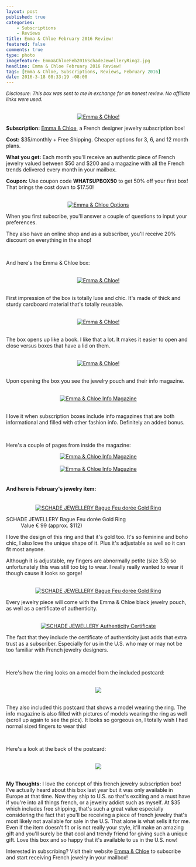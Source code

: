 ```yaml
---
layout: post
published: true
categories: 
    - Subscriptions
    - Reviews
title: Emma & Chloe February 2016 Review!
featured: false
comments: true
type: photo
imagefeature: Emma&ChloeFeb2016SchadeJewelleryRing2.jpg
headline: Emma & Chloe February 2016 Review!
tags: [Emma & Chloe, Subscriptions, Reviews, February 2016]
date: 2016-3-18 08:33:19 -08:00
---
```


<i><font size="2">Disclosure: This box was sent to me in exchange for an honest review. No affiliate links were used.</font></i>

<br>

<center><a href="http://www.emma-chloe.com/us/" target="_blank">
<img src="/images/Emma&ChloeFeb2016Package.jpg" border="0" style="border:none;max-width:100%;" alt="Emma & Chloe!" />
</a></center>
<p><b>Subscription:</b> <a href="http://www.emma-chloe.com/us/" target="_blank">Emma & Chloe</a>, a French designer jewelry subscription box!</p>
<p><b>Cost:</b> $35/monthly + Free Shipping. Cheaper options for 3, 6, and 12 month plans.</p>
<p><b>What you get:</b> Each month you'll receive an authentic piece of French jewelry valued between $50 and $200 and a magazine with all the French trends delivered every month in your mailbox.</p>
<p><b>Coupon:</b> Use coupon code <b>WHATSUPBOX50</b> to get 50% off your first box! That brings the cost down to $17.50!</p>

<br>

<center><a href="http://www.emma-chloe.com/us/" target="_blank">
<img src="/images/Emma&ChloeFeb2016SubscribeOptions.png" border="0" style="border:none;max-width:100%;" alt="Emma & Chloe Options" />
</a></center>

<p>When you first subscribe, you'll answer a couple of questions to input your preferences.</p>

<p>They also have an online shop and as a subscriber, you'll receive 20% discount on everything in the shop!</p>

<br>

<p>And here's the Emma & Chloe box:</p>

<br>

<center><a href="http://www.emma-chloe.com/us/" target="_blank">
<img src="/images/Emma&ChloeFeb2016Box.jpg" border="0" style="border:none;max-width:100%;" alt="Emma & Chloe!" />
</a></center>

<br>

<p>First impression of the box is totally luxe and chic. It's made of thick and sturdy cardboard material that's totally reusable.</p>  

<br>

<center><a href="http://www.emma-chloe.com/us/" target="_blank">
<img src="/images/Emma&ChloeFeb2016Box2.jpg" border="0" style="border:none;max-width:100%;" alt="Emma & Chloe!" />
</a></center>

<br>

<p>The box opens up like a book. I like that a lot. It makes it easier to open and close versus boxes that have a lid on them.</p>

<br>

<center><a href="http://www.emma-chloe.com/us/" target="_blank">
<img src="/images/Emma&ChloeFeb2016OpenBox.jpg" border="0" style="border:none;max-width:100%;" alt="Emma & Chloe!" />
</a></center>

<br>

<p>Upon opening the box you see the jewelry pouch and their info magazine.</p>

<br>

<center><a href="http://www.emma-chloe.com/us/" target="_blank">
<img src="/images/Emma&ChloeFeb2016Info.jpg" border="0" style="border:none;max-width:100%;" alt="Emma & Chloe Info Magazine" />
</a></center>

<br>

<p>I love it when subscription boxes include info magazines that are both informational and filled with other fashion info. Definitely an added bonus.</p>

<br>

<p>Here's a couple of pages from inside the magazine:</p>

<center><a href="http://www.emma-chloe.com/us/" target="_blank">
<img src="/images/Emma&ChloeFeb2016Info2.jpg" border="0" style="border:none;max-width:100%;" alt="Emma & Chloe Info Magazine" />
</a></center>

<br>

<center><a href="http://www.emma-chloe.com/us/" target="_blank">
<img src="/images/Emma&ChloeFeb2016Info3.jpg" border="0" style="border:none;max-width:100%;" alt="Emma & Chloe Info Magazine" />
</a></center>

<br>

<H4>And here is February's jewelry item:</H4>

<br>

<center><a href="http://www.emma-chloe.com/us/" target="_blank">
<img src="/images/Emma&ChloeFeb2016SchadeJewelleryRing2.jpg" border="0" style="border:none;max-width:100%;" alt="SCHADE JEWELLERY Bague Feu dorée Gold Ring" />
</a></center>

<DL>
<DT>SCHADE JEWELLERY Bague Feu dorée Gold Ring</DT>
<DD>Value € 99 (approx. $112)</DD>
</DL>

<p>I love the design of this ring and that it's gold too. It's so feminine and boho chic, I also love the unique shape of it. Plus it's adjustable as well so it can fit most anyone.</p>

<p>Although it is adjustable, my fingers are abnormally petite (size 3.5) so unfortunately this was still too big to wear. I really really wanted to wear it though cause it looks so gorge!</p>

<br>

<center><a href="http://www.emma-chloe.com/us/" target="_blank">
<img src="/images/Emma&ChloeFeb2016SchadeJewelleryRing.jpg" border="0" style="border:none;max-width:100%;" alt="SCHADE JEWELLERY Bague Feu dorée Gold Ring" />
</a></center>

<p>Every jewelry piece will come with the Emma & Chloe black jewelry pouch, as well as a certificate of authenticity.</p>

<br>

<center><a href="http://www.emma-chloe.com/us/" target="_blank">
<img src="/images/Emma&ChloeFeb2016Certificate.jpg" border="0" style="border:none;max-width:100%;" alt="SCHADE JEWELLERY Authenticity Certificate" />
</a></center>

<p>The fact that they include the certificate of authenticity just adds that extra trust as a subscriber. Especially for us in the U.S. who may or may not be too familiar with French jewelry designers.</p>

<br>

<p>Here's how the ring looks on a model from the included postcard:</p>

<br>

<center><a href="http://www.emma-chloe.com/us/" target="_blank">
<img src="/images/Emma&ChloeFeb2016Postcard.jpg" border="0" style="border:none;max-width:100%;" />
</a></center>

<br>

<p>They also included this postcard that shows a model wearing the ring. The info magazine is also filled with pictures of models wearing the ring as well (scroll up again to see the pics). It looks so gorgeous on, I totally wish I had normal sized fingers to wear this!</p>

<br>

<p>Here's a look at the back of the postcard:</p>

<br>

<center><a href="http://www.emma-chloe.com/us/" target="_blank">
<img src="/images/Emma&ChloeFeb2016Postcard2.jpg" border="0" style="border:none;max-width:100%;" />
</a></center>

<br>

<p><i class="icon-exclamation-sign"></i><b> My Thoughts:</b> I love the concept of this french jewelry subscription box! I've actually heard about this box last year but it was only available in Europe at that time. Now they ship to U.S. so that's exciting and a must have if you're into all things french, or a jewelry addict such as myself. At $35 which includes free shipping, that's such a great value especially considering the fact that you'll be receiving a piece of french jewelry that's most likely not available for sale in the U.S. That alone is what sells it for me. Even if the item doesn't fit or is not really your style, it'll make an amazing gift and you'll surely be that cool and trendy friend for giving such a unique gift. Love this box and so happy that it's available to us in the U.S. now!</p>

<p>Interested in subscribing? Visit their website <a href="http://www.emma-chloe.com/us/" target="_blank">Emma & Chloe</a> to subscribe and start receiving French jewelry in your mailbox!</p> 
